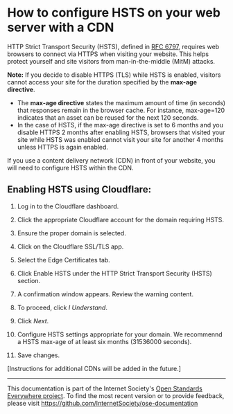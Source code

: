 # How to configure HSTS on your web server with a CDN

HTTP Strict Transport Security (HSTS), defined in [RFC 6797](https://tools.ietf.org/html/rfc6797), requires web browsers to connect via HTTPS when visiting your website. This helps protect yourself and site visitors from man-in-the-middle (MitM) attacks.

**Note:** If you decide to disable HTTPS (TLS) while HSTS is enabled, visitors cannot access your site for the duration specified by the **max-age directive**. 
- The **max-age directive** states the maximum amount of time (in seconds) that responses remain in the browser cache. For instance, max-age=120 indicates that an asset can be reused for the next 120 seconds.
- In the case of HSTS, if the max-age directive is set to 6 months and you disable HTTPS 2 months after enabling HSTS, browsers that visited your site while HSTS was enabled cannot visit your site for another 4 months unless HTTPS is again enabled.

If you use a content delivery network (CDN) in front of your website, you will need to configure HSTS within the CDN.

## Enabling HSTS using Cloudflare:

1. Log in to the Cloudflare dashboard.
 
2. Click the appropriate Cloudflare account for the domain requiring HSTS.
 
3. Ensure the proper domain is selected.
 
4. Click on the Cloudflare SSL/TLS app.
 
5. Select the Edge Certificates tab.
 
6. Click Enable HSTS under the HTTP Strict Transport Security (HSTS) section.
 
7. A confirmation window appears. Review the warning content.
 
8. To proceed, click *I Understand*.
 
9. Click *Next*.

10. Configure HSTS settings appropriate for your domain.  We recommennd a HSTS max-age of at least six months (31536000 seconds). 

11. Save changes.


[Instructions for additional CDNs will be added in the future.]

--------

This documentation is part of the Internet Society's [Open Standards Everywhere project](https://www.internetsociety.org/ose/).
To find the most recent version or to provide feedback, please visit https://github.com/InternetSociety/ose-documentation
